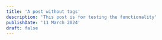 ```yaml
---
title: 'A post without tags'
description: 'This post is for testing the functionality'
publishDate: '11 March 2024'
draft: false
---
```

